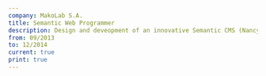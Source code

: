 ```yaml
---
company: MakoLab S.A.
title: Semantic Web Programmer
description: Design and deveopment of an innovative Semantic CMS (NancyFx, AngularJs, REST). Implementation of a custom ORM tool for working with graph RDF data (.NET 4.5, dotNetRDF, Mono Cecil)
from: 09/2013
to: 12/2014
current: true
print: true
---
```

